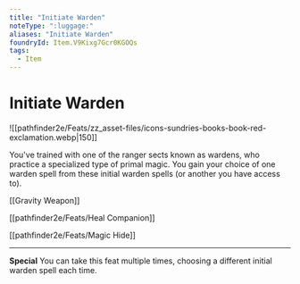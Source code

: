 ```yaml
---
title: "Initiate Warden"
noteType: ":luggage:"
aliases: "Initiate Warden"
foundryId: Item.V9Kixg7Gcr0KGOQs
tags:
  - Item
---
```


# Initiate Warden
![[pathfinder2e/Feats/zz_asset-files/icons-sundries-books-book-red-exclamation.webp|150]]

You've trained with one of the ranger sects known as wardens, who practice a specialized type of primal magic. You gain your choice of one warden spell from these initial warden spells (or another you have access to).

[[Gravity Weapon]]

[[pathfinder2e/Feats/Heal Companion]]

[[pathfinder2e/Feats/Magic Hide]]

* * *

**Special** You can take this feat multiple times, choosing a different initial warden spell each time.
